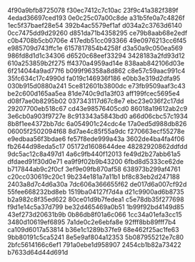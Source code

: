 4f90a9bfb8725078
f30ec7412c7c10ac
23f9c41a382f389f
4edad36697ced193
0e0c25c07a00c8de
a31b5fe0a7c4826f
1ec5f37baef28e54
392b4ac5579ef1af
d034a2c3763d6140
0cc7475dd9d29260
d851da71b4358295
ce79b8aab68e2edf
c0b4708b5cb0706e
417edb51cc093366
49e0976213cc6f45
e985709d743ffc1e
6157817854b4258f
d3a50a9c050ea569
986fd8d1d1c34306
d6520c68eef33294
3428183a2fd93d12
610a253859b2f275
ff4370a4959ad14e
838aab842106d03e
6f214044a9ad77f6
b099f96358a8d862
c8e57c59aac991c4
35fc634c17c4990d
fa019c146936f186
e0bb3e319d2dfa95
030b915d0880a241
5ce812601b3800dc
e73fb9509aaf3c43
be2c600d165aa5ea
81de740c9d1a3f03
aff199fcec5695e4
d08f7ae0b8295b02
037343117d67c8e7
ebc23e036f2c17dd
29207700eb518c67
cd43e98576405cd0
86018a19612ab2c9
3e6cb0a903f9727e
8c913343a5843bd0
a66d06cbc57c1934
8b8f1ee4372bb7dc
6a054901c24cdc4e
17a0ed5d988db826
06005f2502094f68
8d7ae4c85f55a9dc
f270663ecf55278e
e9edbaa56f3bdae6
fe57f8ede999a43a
3602de4ba4fa4f06
fb2644d98eda5c17
05172d1608644dee
48282920862ddfdd
9dc5ac12c8a497d1
4a6c9fb440f12013
fe49d2b27abb61a5
dfdaed91f30d0e71
ea9f9f02b9b43200
6fbd8d5333ce62de
b717844ab9c2f0cf
3ef9e09fb870af58
638973b299af4761
c20cc030619c20c1
9b234e181a7a11b1
bf8c83eb2d247188
2403a8d7c4d6a30a
7dc606a366655f62
de017d6a007cf92d
55fee668232bd8eb
1519ba04127f7d4a
d21c9900ad6b8735
b2a982c8f35ed622
80ce01d9b7fedea1
c5e78db35f277698
f9d1e14c5a37d799
be32d465469a0b51
1b99f92bd4149d85
43ef273d20631b9b
0b86db8f01a6c066
1cc34a01efa3cc15
3480d10619ef6895
7a1de0c2e6ebfa8e
92fff8bb89fff7b4
ca109d6017a53814
b36e1c1289b37fe9
68e462f25ac1fe63
9bb80191c5ca5241
8e5e9af804a12353
5b087955212e7c80
2bfc5614166c6ef1
791a0ebe1d958907
2454cb1b82a73422
b7633d64d44d691d
